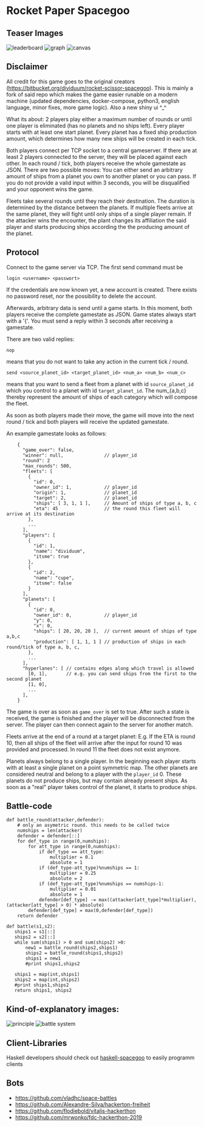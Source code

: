 Rocket Paper Spacegoo
======================

Teaser Images
-------------
![leaderboard](images/Leaderboard.png)
![graph](images/Graph.png)
![canvas](images/Canvas.png)


Disclaimer
---------
All credit for this game goes to the original creators (https://bitbucket.org/dividuum/rocket-scissor-spacegoo).
This is mainly a fork of said repo which makes the game
easier runable on a modern machine (updated dependencies, docker-compose, python3, english language, minor fixes, more game logic). Also a new shiny ui ^_^


What its about: 2 players play either a maximum number of rounds or until
one player is eliminated (has no planets and no ships left). Every player
starts with at least one start planet. Every planet has a fixed ship production
amount, which determines how many new ships will be created in each tick.

Both players connect per TCP socket to a central gameserver. If there are at
least 2 players connected to the server, they will be placed against each other.
In each round / tick, both players receive the whole gamestate as JSON.
There are two possible moves: You can either send an arbitrary amount of ships
from a planet you own to another planet or you can pass. If you do not provide
a valid input within 3 seconds, you will be disqualified and your opponent
wins the game.

Fleets take several rounds until they reach their destination. The duration
is determined by the distance between the planets. If multiple fleets arrive
at the same planet, they will fight until only ships of a single player remain.
If the attacker wins the encounter, the plant changes its affiliation the said player
and starts producing ships according the the producing amount of the planet.

Protocol
---------

Connect to the game server via TCP. The first send command must be

    login <username> <passwort>

If the credentials are now known yet, a new account is created. There exists no
password reset, nor the possibility to delete the account.

Afterwards, arbitrary data is send until a game starts. In this moment, both players
receive the complete gamestate as JSON. Game states always start with a '{'.
You must send a reply within 3 seconds after receiving a gamestate.

There are two valid replies:

    nop

means that you do not want to take any action in the current tick / round.

    send <source_planet_id> <target_planet_id> <num_a> <num_b> <num_c>

means that you want to send a fleet from a planet with id `source_planet_id` which
you control to a planet with id `target_planet_id`. The num_{a,b,c} thereby represent
the amount of ships of each category which will compose the fleet.

As soon as both players made their move, the game will move into the next round / tick
and both players will receive the updated gamestate.

An example gamestate looks as follows:

```
    {
      "game_over": false,
      "winner": null,               // player_id
      "round": 2
      "max_rounds": 500,
      "fleets": [
        {
          "id": 0,
          "owner_id": 1,            // player_id
          "origin": 1,              // planet_id
          "target": 2,              // planet_id
          "ships": [ 3, 1, 1 ],     // Amount of ships of type a, b, c
          "eta": 45                 // the round this fleet will arrive at its destination
        },
        ...
      ],
      "players": [
        {
          "id": 1,
          "name": "dividuum",
          "itsme": true
        },
        {
          "id": 2,
          "name": "cupe",
          "itsme": false
        }
      ],
      "planets": [
        {
          "id": 0,
          "owner_id": 0,            // player_id
          "y": 0,
          "x": 0,
          "ships": [ 20, 20, 20 ],  // current amount of ships of type a,b,c
          "production": [ 1, 1, 1 ] // production of ships in each round/tick of type a, b, c,
        },
        ...
      ],
      "hyperlanes": [ // contains edges along which travel is allowed
        [0, 1],       // e.g. you can send ships from the first to the second planet 
        [1, 0],
        ...
      ],
    }
```

The game is over as soon as `game_over` is set to true. After such a state is
received, the game is finished and the player will be disconnected from the server.
The player can then connect again to the server for another match.

Fleets arrive at the end of a round at a target planet: E.g. If the ETA is round 10,
then all ships of the fleet will arrive after the input for round 10 was provided and
processed. In round 11 the fleet does not exist anymore.

Planets always belong to a single player. In the beginning each player starts with at
least a single planet on a point symmetric map. The other planets are considered neutral
and belong to a player with the `player_id` 0. These planets do not produce ships, but may
contain already present ships. As soon as a "real" player takes control of the planet, it
starts to produce ships.


Battle-code
---------------
```
def battle_round(attacker,defender):
    # only an asymetric round. this needs to be called twice
    numships = len(attacker)
    defender = defender[::]
    for def_type in range(0,numships):
        for att_type in range(0,numships):
            if def_type == att_type:
                multiplier = 0.1
                absolute = 1
            if (def_type-att_type)%numships == 1:
                multiplier = 0.25
                absolute = 2
            if (def_type-att_type)%numships == numships-1:
                multiplier = 0.01
                absolute = 1
            defender[def_type] -= max((attacker[att_type]*multiplier), (attacker[att_type] > 0) * absolute)
        defender[def_type] = max(0,defender[def_type])
    return defender
```
```
def battle(s1,s2):
   ships1 = s1[::]
   ships2 = s2[::]
   while sum(ships1) > 0 and sum(ships2) >0:
       new1 = battle_round(ships2,ships1)
       ships2 = battle_round(ships1,ships2)
       ships1 = new1
       #print ships1,ships2

   ships1 = map(int,ships1)
   ships2 = map(int,ships2)
   #print ships1,ships2
   return ships1, ships2
   ```


Kind-of-explanatory images:
----------------
![principle](images/Spacegoo_01_principle.png)
![battle system](images/Spacegoo_02_battle_system.png)

Client-Libraries
----------------

Haskell developers should check out
[haskell-spacegoo](https://bitbucket.org/nomeata/haskell-spacegoo)
to easily programm clients

Bots
----------------
- https://github.com/vladhc/space-battles
- https://github.com/Alexandre-Silva/hackerton-freiheit
- https://github.com/flodiebold/vitalis-hackerthon 
- https://github.com/mrwonko/fdc-hackerthon-2019
